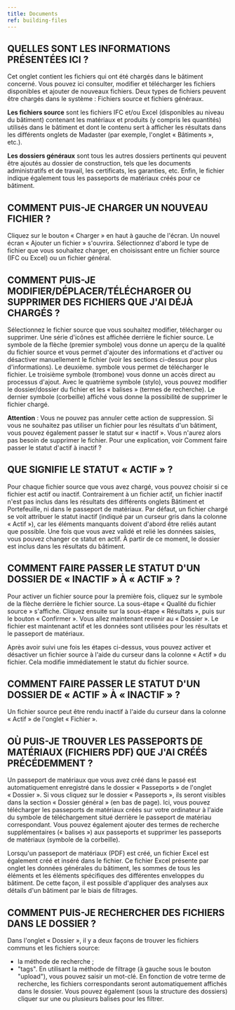 ```yaml
---
title: Documents
ref: building-files
---
```


## QUELLES SONT LES INFORMATIONS PRÉSENTÉES ICI ?
Cet onglet contient les fichiers qui ont été chargés dans le bâtiment concerné. Vous pouvez ici consulter, modifier et télécharger les fichiers disponibles et ajouter de nouveaux fichiers. Deux types de fichiers peuvent être chargés dans le système : Fichiers source et fichiers généraux.

**Les fichiers source** sont les fichiers IFC et/ou Excel (disponibles au niveau du bâtiment) contenant les matériaux et produits (y compris les quantités) utilisés dans le bâtiment et dont le contenu sert à afficher les résultats dans les différents onglets de Madaster (par exemple, l'onglet « Bâtiments », etc.).

**Les dossiers généraux** sont tous les autres dossiers pertinents qui peuvent être ajoutés au dossier de construction, tels que les documents administratifs et de travail, les certificats, les garanties, etc. Enfin, le fichier indique également tous les passeports de matériaux créés pour ce bâtiment.

## COMMENT PUIS-JE CHARGER UN NOUVEAU FICHIER ?
Cliquez sur le bouton « Charger » en haut à gauche de l'écran. Un nouvel écran « Ajouter un fichier » s'ouvrira. Sélectionnez d'abord le type de fichier que vous souhaitez charger, en choisissant entre un fichier source (IFC ou Excel) ou un fichier général.

## COMMENT PUIS-JE MODIFIER/DÉPLACER/TÉLÉCHARGER OU SUPPRIMER DES FICHIERS QUE J'AI DÉJÀ CHARGÉS ?
Sélectionnez le fichier source que vous souhaitez modifier, télécharger ou supprimer. Une série d'icônes est affichée derrière le fichier source. Le symbole de la flèche (premier symbole) vous donne un aperçu de la qualité du fichier source et vous permet d'ajouter des informations et d'activer ou désactiver manuellement le fichier (voir les sections ci-dessus pour plus d'informations). Le deuxième. symbole vous permet de télécharger le fichier. Le troisième symbole (trombone) vous donne un accès direct au processus d'ajout. Avec le quatrième symbole (stylo), vous pouvez modifier le dossier/dossier du fichier et les « balises » (termes de recherche). Le dernier symbole (corbeille) affiché vous donne la possibilité de supprimer le fichier chargé.

**Attention** : Vous ne pouvez pas annuler cette action de suppression. Si vous ne souhaitez pas utiliser un fichier pour les résultats d'un bâtiment, vous pouvez également passer le statut sur « inactif ». Vous n'aurez alors pas besoin de supprimer le fichier. Pour une explication, voir Comment faire passer le statut d'actif à inactif ?

## QUE SIGNIFIE LE STATUT « ACTIF » ?
Pour chaque fichier source que vous avez chargé, vous pouvez choisir si ce fichier est actif ou inactif. Contrairement à un fichier actif, un fichier inactif n'est pas inclus dans les résultats des différents onglets Bâtiment et Portefeuille, ni dans le passeport de matériaux. Par défaut, un fichier chargé se voit attribuer le statut inactif (indiqué par un curseur gris dans la colonne « Actif »), car les éléments manquants doivent d'abord être reliés autant que possible. Une fois que vous avez validé et relié les données saisies, vous pouvez changer ce statut en actif. À partir de ce moment, le dossier est inclus dans les résultats du bâtiment.

## COMMENT FAIRE PASSER LE STATUT D'UN DOSSIER DE « INACTIF » À « ACTIF » ?
Pour activer un fichier source pour la première fois, cliquez sur le symbole de la flèche derrière le fichier source. La sous-étape « Qualité du fichier source » s'affiche. Cliquez ensuite sur la sous-étape « Résultats », puis sur le bouton « Confirmer ». Vous allez maintenant revenir au « Dossier ». Le fichier est maintenant actif et les données sont utilisées pour les résultats et le passeport de matériaux.

Après avoir suivi une fois les étapes ci-dessus, vous pouvez activer et désactiver un fichier source à l'aide du curseur dans la colonne « Actif » du fichier. Cela modifie immédiatement le statut du fichier source.

## COMMENT FAIRE PASSER LE STATUT D'UN DOSSIER DE « ACTIF » À « INACTIF » ?
Un fichier source peut être rendu inactif à l'aide du curseur dans la colonne « Actif » de l'onglet « Fichier ».

## OÙ PUIS-JE TROUVER LES PASSEPORTS DE MATÉRIAUX (FICHIERS PDF) QUE J'AI CRÉÉS PRÉCÉDEMMENT ?
Un passeport de matériaux que vous avez créé dans le passé est automatiquement enregistré dans le dossier « Passeports » de l'onglet « Dossier ». Si vous cliquez sur le dossier « Passeports », ils seront visibles dans la section « Dossier général » (en bas de page). Ici, vous pouvez télécharger les passeports de matériaux créés sur votre ordinateur à l'aide du symbole de téléchargement situé derrière le passeport de matériau correspondant. Vous pouvez également ajouter des termes de recherche supplémentaires (« balises ») aux passeports et supprimer les passeports de matériaux (symbole de la corbeille).

Lorsqu'un passeport de matériaux (PDF) est créé, un fichier Excel est également créé et inséré dans le fichier. Ce fichier Excel présente par onglet les données générales du bâtiment, les sommes de tous les éléments et les éléments spécifiques des différentes enveloppes du bâtiment. De cette façon, il est possible d'appliquer des analyses aux détails d'un bâtiment par le biais de filtrages.

## COMMENT PUIS-JE RECHERCHER DES FICHIERS DANS LE DOSSIER ?
Dans l'onglet « Dossier », il y a deux façons de trouver les fichiers communs et les fichiers source:
- la méthode de recherche ;
- "tags". En utilisant la méthode de filtrage (à gauche sous le bouton "upload"), vous pouvez saisir un mot-clé. En fonction de votre terme de recherche, les fichiers correspondants seront automatiquement affichés dans le dossier. Vous pouvez également (sous la structure des dossiers) cliquer sur une ou plusieurs balises pour les filtrer.
